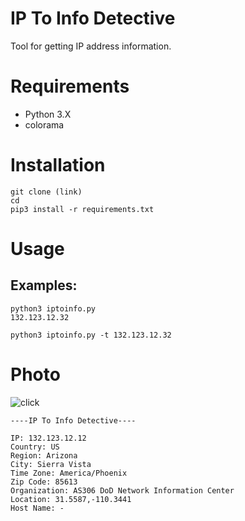 # IP To Info Detective

Tool for getting IP address information.

# Requirements
+ Python 3.X
+ colorama

# Installation
```
git clone (link)
cd
pip3 install -r requirements.txt
``` 

# Usage
## Examples:
```
python3 iptoinfo.py
132.123.12.32
```
```
python3 iptoinfo.py -t 132.123.12.32
```

# Photo
![click](https://imgur.com/a/YUAeDGK)


```
----IP To Info Detective----

IP: 132.123.12.12
Country: US
Region: Arizona
City: Sierra Vista
Time Zone: America/Phoenix
Zip Code: 85613
Organization: AS306 DoD Network Information Center
Location: 31.5587,-110.3441
Host Name: -
```
